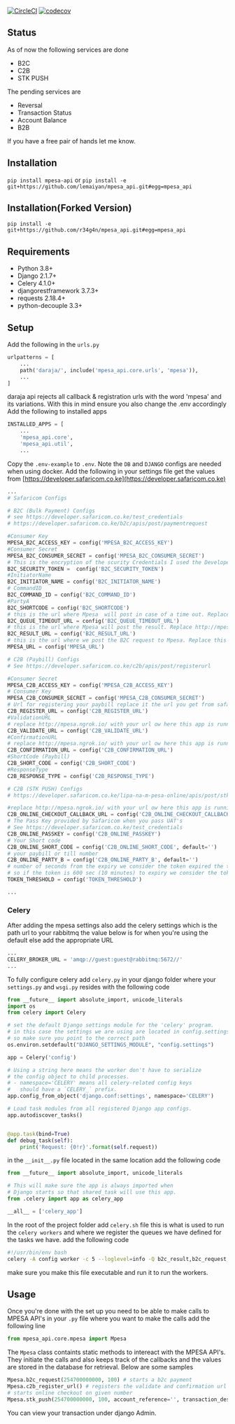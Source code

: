 [![CircleCI](https://circleci.com/gh/lemaiyan/mpesa_api.svg?style=svg)](https://circleci.com/gh/lemaiyan/mpesa_api)
[![codecov](https://codecov.io/gh/lemaiyan/mpesa_api/branch/master/graph/badge.svg)](https://codecov.io/gh/lemaiyan/mpesa_api)


## Status
As of now the following services are done
* B2C
* C2B
* STK PUSH

The pending services are
* Reversal
* Transaction Status
* Account Balance
* B2B

If you have a free pair of hands let me know.

## Installation

`pip install mpesa-api` or 
`pip install -e git+https://github.com/lemaiyan/mpesa_api.git#egg=mpesa_api`

## Installation(Forked Version)

`pip install -e git+https://github.com/r34g4n/mpesa_api.git#egg=mpesa_api`


## Requirements 

- Python 3.8+
- Django 2.1.7+
- Celery 4.1.0+
- djangorestframework 3.7.3+
- requests 2.18.4+
- python-decouple 3.3+

## Setup

Add the following in the `urls.py`
```python
urlpatterns = [
    ...
    path('daraja/', include('mpesa_api.core.urls', 'mpesa')),
    ...
]
```
daraja api rejects all callback & registration urls with the word 'mpesa' and its variations.
With this in mind ensure you also change the .env accordingly
Add the following to installed apps

```python
INSTALLED_APPS = [
    ...
    'mpesa_api.core',
    'mpesa_api.util',
    ...
```
Copy the `.env-example` to `.env`. Note the `DB` and `DJANGO` configs are needed when using docker. 
Add the following in your settings file get the values from [https://developer.safaricom.co.ke](https://developer.safaricom.co.ke)

```python
...
# Safaricom Configs

# B2C (Bulk Payment) Configs
# see https://developer.safaricom.co.ke/test_credentials
# https://developer.safaricom.co.ke/b2c/apis/post/paymentrequest

#Consumer Key
MPESA_B2C_ACCESS_KEY = config('MPESA_B2C_ACCESS_KEY')
#Consumer Secret
MPESA_B2C_CONSUMER_SECRET = config('MPESA_B2C_CONSUMER_SECRET')
# This is the encryption of the scurity Credentials I used the Developer site to encrypt it.
B2C_SECURITY_TOKEN =  config('B2C_SECURITY_TOKEN')
#InitiatorName
B2C_INITIATOR_NAME = config('B2C_INITIATOR_NAME')
# CommandID
B2C_COMMAND_ID = config('B2C_COMMAND_ID')
#PartyA
B2C_SHORTCODE = config('B2C_SHORTCODE')
# this is the url where Mpesa  will post in case of a time out. Replace http://mpesa.ngrok.io/  with your url ow here this app is running
B2C_QUEUE_TIMEOUT_URL = config('B2C_QUEUE_TIMEOUT_URL')
# this is the url where Mpesa will post the result. Replace http://mpesa.ngrok.io/  with your url ow here this app is running
B2C_RESULT_URL = config('B2C_RESULT_URL')
# this is the url where we post the B2C request to Mpesa. Replace this with the url you get from safaricom after you have passed the UATS
MPESA_URL = config('MPESA_URL')

# C2B (Paybill) Configs
# See https://developer.safaricom.co.ke/c2b/apis/post/registerurl

#Consumer Secret
MPESA_C2B_ACCESS_KEY = config('MPESA_C2B_ACCESS_KEY')
# Consumer Key
MPESA_C2B_CONSUMER_SECRET = config('MPESA_C2B_CONSUMER_SECRET')
# Url for registering your paybill replace it the url you get from safaricom after you have passed the UATS
C2B_REGISTER_URL = config('C2B_REGISTER_URL')
#ValidationURL
# replace http://mpesa.ngrok.io/ with your url ow here this app is running
C2B_VALIDATE_URL = config('C2B_VALIDATE_URL')
#ConfirmationURL
# replace http://mpesa.ngrok.io/ with your url ow here this app is running
C2B_CONFIRMATION_URL = config('C2B_CONFIRMATION_URL')
#ShortCode (Paybill)
C2B_SHORT_CODE = config('C2B_SHORT_CODE')
#ResponseType
C2B_RESPONSE_TYPE = config('C2B_RESPONSE_TYPE')

# C2B (STK PUSH) Configs
# https://developer.safaricom.co.ke/lipa-na-m-pesa-online/apis/post/stkpush/v1/processrequest

#replace http://mpesa.ngrok.io/ with your url ow here this app is running
C2B_ONLINE_CHECKOUT_CALLBACK_URL = config('C2B_ONLINE_CHECKOUT_CALLBACK_URL')
# The Pass Key provided by Safaricom when you pass UAT's
# See https://developer.safaricom.co.ke/test_credentials
C2B_ONLINE_PASSKEY = config('C2B_ONLINE_PASSKEY')
# Your Short code
C2B_ONLINE_SHORT_CODE = config('C2B_ONLINE_SHORT_CODE', default='')
# your paybill or till number
C2B_ONLINE_PARTY_B = config('C2B_ONLINE_PARTY_B', default='')
# number of seconds from the expiry we consider the token expired the token expires after an hour
# so if the token is 600 sec (10 minutes) to expiry we consider the token expired.
TOKEN_THRESHOLD = config('TOKEN_THRESHOLD')

...
```
### Celery

After adding the mpesa settings also add the celery settings which is the path url to your rabbitmq the value below 
is for when you're using the default else add the appropriate URL
```python
...
CELERY_BROKER_URL = 'amqp://guest:guest@rabbitmq:5672//'
...
```
To fully configure celery add `celery.py` in your django folder where your `settings.py` and 
`wsgi.py` resides with the following code
```python
from __future__ import absolute_import, unicode_literals
import os
from celery import Celery

# set the default Django settings module for the 'celery' program.
# in this case the settings we are using are located in config.settings
# so make sure you point to the correct path
os.environ.setdefault("DJANGO_SETTINGS_MODULE", "config.settings")

app = Celery('config')

# Using a string here means the worker don't have to serialize
# the config object to child processes.
# - namespace='CELERY' means all celery-related config keys
#   should have a `CELERY_` prefix.
app.config_from_object('django.conf:settings', namespace='CELERY')

# Load task modules from all registered Django app configs.
app.autodiscover_tasks()


@app.task(bind=True)
def debug_task(self):
    print('Request: {0!r}'.format(self.request))
```

in the `__init__.py` file located in the same location add the following code
```python
from __future__ import absolute_import, unicode_literals

# This will make sure the app is always imported when
# Django starts so that shared_task will use this app.
from .celery import app as celery_app

__all__ = ['celery_app']
```

In the root of the project folder add `celery.sh` file this is what is used to run the `celery workers`
and where we register the queues we have defined for the tasks we have. add the following code
```bash
#!/usr/bin/env bash
celery -A config worker -c 5 --loglevel=info -Q b2c_result,b2c_request,celery,c2b_confirmation,c2b_validation,online_checkout_request,online_checkout_callback
```
make sure you make this file executable and run it to run the workers.


## Usage

Once you're done with the set up you need to be able to make calls to MPESA API's in your `.py` file
where you want to make the calls add the following line
```python
from mpesa_api.core.mpesa import Mpesa
```
The `Mpesa` class containts static methods to intereact with the MPESA API's. They initiate the calls
and also keeps track of the callbacks and the values are stored in the database for retrieval. 
Below are some samples
```python
Mpesa.b2c_request(254700000000, 100) # starts a b2c payment
Mpesa.c2b_register_url() # registers the validate and confirmation url's for b2c
# starts online checkout on given number 
Mpesa.stk_push(254700000000, 100, account_reference='', transaction_desc='', is_paybill=True)
```

You can view your transaction under django Admin.

